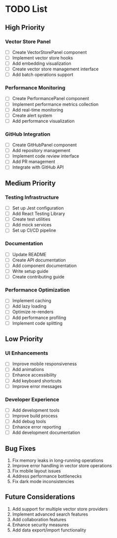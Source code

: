 # TODO List

## High Priority

### Vector Store Panel
- [ ] Create VectorStorePanel component
- [ ] Implement vector store hooks
- [ ] Add embedding visualization
- [ ] Create vector store management interface
- [ ] Add batch operations support

### Performance Monitoring
- [ ] Create PerformancePanel component
- [ ] Implement performance metrics collection
- [ ] Add real-time monitoring
- [ ] Create alert system
- [ ] Add performance visualization

### GitHub Integration
- [ ] Create GitHubPanel component
- [ ] Add repository management
- [ ] Implement code review interface
- [ ] Add PR management
- [ ] Integrate with GitHub API

## Medium Priority

### Testing Infrastructure
- [ ] Set up Jest configuration
- [ ] Add React Testing Library
- [ ] Create test utilities
- [ ] Add mock services
- [ ] Set up CI/CD pipeline

### Documentation
- [ ] Update README
- [ ] Create API documentation
- [ ] Add component documentation
- [ ] Write setup guide
- [ ] Create contributing guide

### Performance Optimization
- [ ] Implement caching
- [ ] Add lazy loading
- [ ] Optimize re-renders
- [ ] Add performance profiling
- [ ] Implement code splitting

## Low Priority

### UI Enhancements
- [ ] Improve mobile responsiveness
- [ ] Add animations
- [ ] Enhance accessibility
- [ ] Add keyboard shortcuts
- [ ] Improve error messages

### Developer Experience
- [ ] Add development tools
- [ ] Improve build process
- [ ] Add debug tools
- [ ] Enhance error reporting
- [ ] Add development documentation

## Bug Fixes
1. Fix memory leaks in long-running operations
2. Improve error handling in vector store operations
3. Fix mobile layout issues
4. Address performance bottlenecks
5. Fix dark mode inconsistencies

## Future Considerations
1. Add support for multiple vector store providers
2. Implement advanced search features
3. Add collaboration features
4. Enhance security measures
5. Add data export/import functionality
